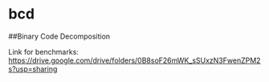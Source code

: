 # bcd
##Binary Code Decomposition

Link for benchmarks: https://drive.google.com/drive/folders/0B8soF26mWK_sSUxzN3FwenZPM2s?usp=sharing
